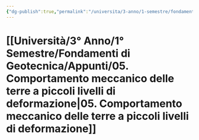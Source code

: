 ```yaml
---
{"dg-publish":true,"permalink":"/universita/3-anno/1-semestre/fondamenti-di-geotecnica/appunti/05-comportamento-meccanico-delle-terre-a-piccoli-livelli-di-deformazione/"}
---
```


# [[Università/3° Anno/1° Semestre/Fondamenti di Geotecnica/Appunti/05. Comportamento meccanico delle terre a piccoli livelli di deformazione\|05. Comportamento meccanico delle terre a piccoli livelli di deformazione]]



